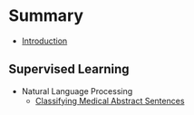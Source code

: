 # Summary

* [Introduction](README.md)

## Supervised Learning

* Natural Language Processing
    * [Classifying Medical Abstract Sentences](/NLP/organize_medical_abstracts_NLP.md)